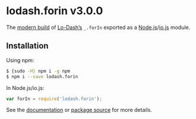 # lodash.forin v3.0.0

The [modern build](https://github.com/lodash/lodash/wiki/Build-Differences) of [Lo-Dash’s](https://lodash.com/) `_.forIn` exported as a [Node.js](http://nodejs.org/)/[io.js](https://iojs.org/) module.

## Installation

Using npm:

```bash
$ {sudo -H} npm i -g npm
$ npm i --save lodash.forin
```

In Node.js/io.js:

```js
var forIn = require('lodash.forin');
```

See the [documentation](https://lodash.com/docs#forIn) or [package source](https://github.com/lodash/lodash/blob/3.0.0-npm-packages/lodash.forin/index.js) for more details.
